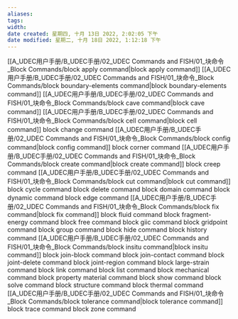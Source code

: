 ```yaml
---
aliases: 
tags: 
width:
date created: 星期四, 十月 13日 2022, 2:02:05 下午
date modified: 星期二, 十月 18日 2022, 1:12:18 下午
---
```

[[A_UDEC用户手册/B_UDEC手册/02_UDEC Commands and FISH/01_块命令_Block Commands/block apply command|block apply command]]
[[A_UDEC用户手册/B_UDEC手册/02_UDEC Commands and FISH/01_块命令_Block Commands/block boundary-elements command|block boundary-elements command]]
[[A_UDEC用户手册/B_UDEC手册/02_UDEC Commands and FISH/01_块命令_Block Commands/block cave command|block cave command]]
[[A_UDEC用户手册/B_UDEC手册/02_UDEC Commands and FISH/01_块命令_Block Commands/block cell command|block cell command]]
block change command
[[A_UDEC用户手册/B_UDEC手册/02_UDEC Commands and FISH/01_块命令_Block Commands/block config command|block config command]]
block corner command
[[A_UDEC用户手册/B_UDEC手册/02_UDEC Commands and FISH/01_块命令_Block Commands/block create command|block create command]]
block creep command
[[A_UDEC用户手册/B_UDEC手册/02_UDEC Commands and FISH/01_块命令_Block Commands/block cut command|block cut command]]
block cycle command
block delete command
block domain command
block dynamic command
block edge command
[[A_UDEC用户手册/B_UDEC手册/02_UDEC Commands and FISH/01_块命令_Block Commands/block fix command|block fix command]]
block fluid command
block fragment-energy command
block free command
block giic command
block gridpoint command
block group command
block hide command
block history command
[[A_UDEC用户手册/B_UDEC手册/02_UDEC Commands and FISH/01_块命令_Block Commands/block insitu command|block insitu command]]
block join-block command
block join-contact command
block joint-delete command
block joint-region command
block large-strain command
block link command
block list command
block mechanical command
block property material command
block show command
block solve command
block structure command
block thermal command
[[A_UDEC用户手册/B_UDEC手册/02_UDEC Commands and FISH/01_块命令_Block Commands/block tolerance command|block tolerance command]]
block trace command
block zone command
















